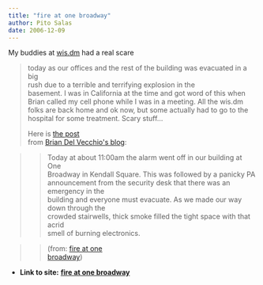 ```yaml
---
title: "fire at one broadway"
author: Pito Salas
date: 2006-12-09
---
```


My buddies at [wis.dm](<http://wis.dm>) had a real scare  
>  today as our offices and the rest of the building was evacuated in a big  
>  rush due to a terrible and terrifying explosion in the  
>  basement. I was in California at the time and got word of this when  
>  Brian called my cell phone while I was in a meeting. All the wis.dm folks
> are back home and ok now, but some actually had to go to the hospital for
> some treatment. Scary stuff…
>
> Here is [the post](<http://hybernaut.com/fire-at-one-broadway>)  
>  from [Brian Del Vecchio's blog](<http://hybernaut.com/bdv>):
>

>> Today at about 11:00am the alarm went off in our building at One  
>  Broadway in Kendall Square. This was followed by a panicky PA  
>  announcement from the security desk that there was an emergency in the  
>  building and everyone must evacuate. As we made our way down through the  
>  crowded stairwells, thick smoke filled the tight space with that acrid  
>  smell of burning electronics.
>>

>> (from: [fire at one  
>  broadway](<http://hybernaut.com/fire-at-one-broadway>))


* **Link to site:** **[fire at one broadway](None)**
